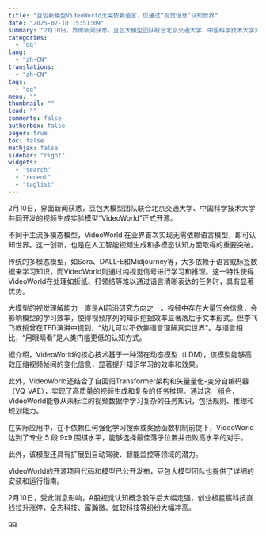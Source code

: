 ```yaml
---
title: "豆包新模型VideoWorld无需依赖语言、仅通过“视觉信息”认知世界"
date: "2025-02-10 15:51:09"
summary: "2月10日，界面新闻获悉，豆包大模型团队联合北京交通大学、中国科学技术大学共同开发的视频生成实验模型..."
categories:
  - "qq"
lang:
  - "zh-CN"
translations:
  - "zh-CN"
tags:
  - "qq"
menu: ""
thumbnail: ""
lead: ""
comments: false
authorbox: false
pager: true
toc: false
mathjax: false
sidebar: "right"
widgets:
  - "search"
  - "recent"
  - "taglist"
---
```


2月10日，界面新闻获悉，豆包大模型团队联合北京交通大学、中国科学技术大学共同开发的视频生成实验模型“VideoWorld”正式开源。

不同于主流多模态模型，VideoWorld 在业界首次实现无需依赖语言模型，即可认知世界。这一创新，也是在人工智能视频生成和多模态认知方面取得的重要突破。

传统的多模态模型，如Sora、DALL-E和Midjourney等，大多依赖于语言或标签数据来学习知识，而VideoWorld则通过纯视觉信号进行学习和推理。这一特性使得VideoWorld在处理如折纸、打领结等难以通过语言清晰表达的任务时，具有显著优势。

大模型的视觉理解能力一直是AI前沿研究方向之一。视频中存在大量冗余信息，会影响模型的学习效率，使得视频序列的知识挖掘效率显著落后于文本形式。但李飞飞教授曾在TED演讲中提到，“幼儿可以不依靠语言理解真实世界”。与语言相比，“用眼睛看”是人类门槛更低的认知方式。

据介绍，VideoWorld的核心技术基于一种潜在动态模型（LDM），该模型能够高效压缩视频帧间的变化信息，显著提升知识学习的效率和效果。

此外，VideoWorld还结合了自回归Transformer架构和矢量量化-变分自编码器（VQ-VAE），实现了高质量的视频生成和复杂的任务推理。通过这一组合，VideoWorld能够从未标注的视频数据中学习复杂的任务知识，包括规则、推理和规划能力。

在实际应用中，在不依赖任何强化学习搜索或奖励函数机制前提下，VideoWorld 达到了专业 5 段 9x9 围棋水平，能够选择最佳落子位置并击败高水平的对手。

此外，该模型还具有扩展到自动驾驶、智能监控等领域的潜力。

VideoWorld的开源项目代码和模型已公开发布，豆包大模型团队也提供了详细的安装和运行指南。

2月10日，受此消息影响，A股视觉认知概念股午后大幅走强，创业板星宸科技直线拉升涨停，全志科技、富瀚微、虹软科技等纷纷大幅冲高。

[qq](https://new.qq.com/rain/a/20250210A05AST00)

